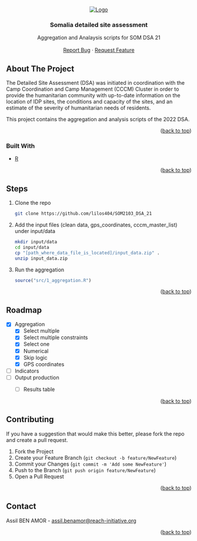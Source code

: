 
<div id="top"></div>




<!-- PROJECT LOGO -->
<br />
<div align="center">
  <a href="https://github.com/lilos404/SOM2103_DSA_21">
    <img src="https://data.humdata.org/image/2015-11-05-231341.581365REACHlogo_300x125_grey.png" alt="Logo">
  </a>

<h3 align="center">Somalia detailed site assessment</h3>

  <p align="center">
    Aggregation and Analaysis scripts for SOM DSA 21 
    <br />
    <br />
    <a href="https://github.com/lilos404/SOM2103_DSA_21/issues">Report Bug</a>
    ·
    <a href="https://github.com/lilos404/SOM2103_DSA_21/issues">Request Feature</a>
  </p>
</div>



<!-- ABOUT THE PROJECT -->
## About The Project

The Detailed Site Assessment (DSA) was initiated in coordination with the Camp Coordination and Camp Management (CCCM) Cluster in order to provide the humanitarian community with up-to-date information on the location of IDP sites, the conditions and capacity of the sites, and an estimate of the severity of humanitarian needs of residents.

This project contains the aggregation and analysis scripts of the 2022 DSA. 

<p align="right">(<a href="#top">back to top</a>)</p>


### Built With

* [R](https://www.r-project.org/)

<p align="right">(<a href="#top">back to top</a>)</p>



<!-- GETTING STARTED -->

## Steps

1. Clone the repo
   ```sh
   git clone https://github.com/lilos404/SOM2103_DSA_21
   ```
   
2. Add the input files (clean data, gps_coordinates, cccm_master_list) under input/data
   ```sh
   mkdir input/data
   cd input/data
   cp "[path_where_data_file_is_located]/input_data.zip" .
   unzip input_data.zip
   ```

3. Run the aggregation
   ```r
   source("src/1_aggregation.R")
   ```

<p align="right">(<a href="#top">back to top</a>)</p>



<!-- ROADMAP -->
## Roadmap

- [x] Aggregation
    - [x] Select multiple
    - [x] Select multiple constraints
    - [x] Select one
    - [x] Numerical
    - [x] Skip logic
    - [x] GPS coordinates
- [ ] Indicators
- [ ] Output production
    - [ ] Results table


<p align="right">(<a href="#top">back to top</a>)</p>



<!-- CONTRIBUTING -->
## Contributing

If you have a suggestion that would make this better, please fork the repo and create a pull request. 

1. Fork the Project
2. Create your Feature Branch (`git checkout -b feature/NewFeature`)
3. Commit your Changes (`git commit -m 'Add some NewFeature'`)
4. Push to the Branch (`git push origin feature/NewFeature`)
5. Open a Pull Request

<p align="right">(<a href="#top">back to top</a>)</p>



<!-- CONTACT -->
## Contact

Assil BEN AMOR - assil.benamor@reach-initiative.org


<p align="right">(<a href="#top">back to top</a>)</p>

